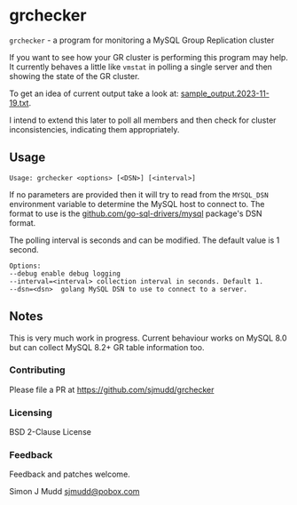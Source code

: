 # grchecker

`grchecker` - a program for monitoring a MySQL Group Replication cluster

If you want to see how your GR cluster is performing this program
may help. It currently behaves a little like `vmstat` in polling a
single server and then showing the state of the GR cluster.

To get an idea of current output take a look at:
[sample_output.2023-11-19.txt](sample_output.2023-11-19.txt).

I intend to extend this later to poll all members and then check
for cluster inconsistencies, indicating them appropriately.

## Usage

```
Usage: grchecker <options> [<DSN>] [<interval>]
```

If no parameters are provided then it will try to read from the
`MYSQL_DSN` environment variable to determine the MySQL host to connect
to.  The format to use is the [github.com/go-sql-drivers/mysql](https://github.com/go-sql-driver/mysql)
package's DSN format.

The polling interval is seconds and can be modified.  The default
value is 1 second.

```
Options:
--debug enable debug logging
--interval=<interval> collection interval in seconds. Default 1.
--dsn=<dsn>  golang MySQL DSN to use to connect to a server.
```

## Notes

This is very much work in progress. Current behaviour works on MySQL
8.0 but can collect MySQL 8.2+ GR table information too.

### Contributing

Please file a PR at https://github.com/sjmudd/grchecker

### Licensing

BSD 2-Clause License

### Feedback

Feedback and patches welcome.

Simon J Mudd
<sjmudd@pobox.com>
